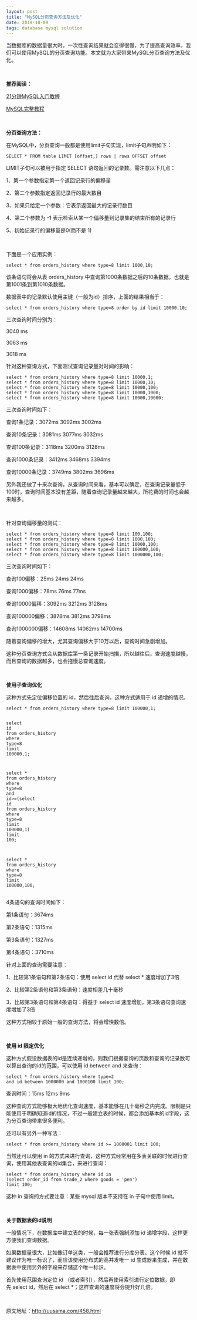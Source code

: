 ```yaml
---
layout: post  
title: "MySQL分页查询方法及优化"  
date: 2019-10-09  
tags: database mysql solution
---
```


<div class="content-intro view-box "><p>当数据库的数据量很大时，一次性查询结果就会变得很慢，为了提高查询效率，我们可以使用MySQL的分页查询功能。本文就为大家带来MySQL分页查询方法及优化。
    <br>
</p><p><br></p><p><b>推荐阅读：</b></p><p><a href="https://www.w3cschool.cn/mysql21minutes/" target="_blank">21分钟MySQL入门教程</a></p><p><a href="https://www.w3cschool.cn/mysql/" target="_blank">MySQL完整教程</a></p><p><br></p>
<p><b>分页查询方法：</b><br></p>
<p>在MySQL中，分页查询一般都是使用limit子句实现，limit子句声明如下：</p><pre lang="sql" style="max-width: 100%;"><code class="sql hljs"><span class="hljs-keyword">SELECT</span> * <span class="hljs-keyword">FROM</span> <span class="hljs-keyword">table</span> <span class="hljs-keyword">LIMIT</span> [<span class="hljs-keyword">offset</span>,] <span class="hljs-keyword">rows</span> | <span class="hljs-keyword">rows</span> <span class="hljs-keyword">OFFSET</span> <span class="hljs-keyword">offset</span></code></pre>
<p>LIMIT子句可以被用于指定&nbsp;SELECT&nbsp;语句返回的记录数。需注意以下几点：</p>
<p>1、第一个参数指定第一个返回记录行的偏移量</p>
<p>2、第二个参数指定返回记录行的最大数目</p>
<p>3、如果只给定一个参数：它表示返回最大的记录行数目</p>
<p>4、第二个参数为&nbsp;-1&nbsp;表示检索从某一个偏移量到记录集的结束所有的记录行</p>
<p>5、初始记录行的偏移量是0(而不是&nbsp;1)</p>
<p>
    <br>
</p>
<p>下面是一个应用实例：</p><pre lang="sql" style="max-width: 100%;"><code class="sql hljs"><span class="hljs-keyword">select</span> * <span class="hljs-keyword">from</span> orders_history <span class="hljs-keyword">where</span> <span class="hljs-keyword">type</span>=<span class="hljs-number">8</span> <span class="hljs-keyword">limit</span> <span class="hljs-number">1000</span>,<span class="hljs-number">10</span>;</code></pre>
<p>该条语句将会从表&nbsp;orders_history&nbsp;中查询第1000条数据之后的10条数据，也就是第1001条到第1010条数据。</p>
<p>数据表中的记录默认使用主键（一般为id）排序，上面的结果相当于：</p><pre lang="sql" style="max-width: 100%;"><code class="sql hljs"><span class="hljs-keyword">select</span> * <span class="hljs-keyword">from</span> orders_history <span class="hljs-keyword">where</span> <span class="hljs-keyword">type</span>=<span class="hljs-number">8</span> <span class="hljs-keyword">order</span> <span class="hljs-keyword">by</span> <span class="hljs-keyword">id</span> <span class="hljs-keyword">limit</span> <span class="hljs-number">10000</span>,<span class="hljs-number">10</span>;</code></pre>
<p>三次查询时间分别为：</p>
<p>3040&nbsp;ms</p>
<p>3063&nbsp;ms</p>
<p>3018&nbsp;ms</p>
<p>针对这种查询方式，下面测试查询记录量对时间的影响：</p><pre lang="sql" style="max-width: 100%;"><code class="sql hljs"><span class="hljs-keyword">select</span> * <span class="hljs-keyword">from</span> orders_history <span class="hljs-keyword">where</span> <span class="hljs-keyword">type</span>=<span class="hljs-number">8</span> <span class="hljs-keyword">limit</span> <span class="hljs-number">10000</span>,<span class="hljs-number">1</span>;
<span class="hljs-keyword">select</span> * <span class="hljs-keyword">from</span> orders_history <span class="hljs-keyword">where</span> <span class="hljs-keyword">type</span>=<span class="hljs-number">8</span> <span class="hljs-keyword">limit</span> <span class="hljs-number">10000</span>,<span class="hljs-number">10</span>;
<span class="hljs-keyword">select</span> * <span class="hljs-keyword">from</span> orders_history <span class="hljs-keyword">where</span> <span class="hljs-keyword">type</span>=<span class="hljs-number">8</span> <span class="hljs-keyword">limit</span> <span class="hljs-number">10000</span>,<span class="hljs-number">100</span>;
<span class="hljs-keyword">select</span> * <span class="hljs-keyword">from</span> orders_history <span class="hljs-keyword">where</span> <span class="hljs-keyword">type</span>=<span class="hljs-number">8</span> <span class="hljs-keyword">limit</span> <span class="hljs-number">10000</span>,<span class="hljs-number">1000</span>;
<span class="hljs-keyword">select</span> * <span class="hljs-keyword">from</span> orders_history <span class="hljs-keyword">where</span> <span class="hljs-keyword">type</span>=<span class="hljs-number">8</span> <span class="hljs-keyword">limit</span> <span class="hljs-number">10000</span>,<span class="hljs-number">10000</span>;</code></pre>
<p>三次查询时间如下：</p>
<p>查询1条记录：3072ms&nbsp;3092ms&nbsp;3002ms</p>
<p>查询10条记录：3081ms&nbsp;3077ms&nbsp;3032ms</p>
<p>查询100条记录：3118ms&nbsp;3200ms&nbsp;3128ms</p>
<p>查询1000条记录：3412ms&nbsp;3468ms&nbsp;3394ms</p>
<p>查询10000条记录：3749ms&nbsp;3802ms&nbsp;3696ms</p>
<p>另外我还做了十来次查询，从查询时间来看，基本可以确定，在查询记录量低于100时，查询时间基本没有差距，随着查询记录量越来越大，所花费的时间也会越来越多。</p>
<p>
    <br>
</p>
<p>针对查询偏移量的测试：</p><pre lang="sql" style="max-width: 100%;"><code class="sql hljs"><span class="hljs-keyword">select</span> * <span class="hljs-keyword">from</span> orders_history <span class="hljs-keyword">where</span> <span class="hljs-keyword">type</span>=<span class="hljs-number">8</span> <span class="hljs-keyword">limit</span> <span class="hljs-number">100</span>,<span class="hljs-number">100</span>;
<span class="hljs-keyword">select</span> * <span class="hljs-keyword">from</span> orders_history <span class="hljs-keyword">where</span> <span class="hljs-keyword">type</span>=<span class="hljs-number">8</span> <span class="hljs-keyword">limit</span> <span class="hljs-number">1000</span>,<span class="hljs-number">100</span>;
<span class="hljs-keyword">select</span> * <span class="hljs-keyword">from</span> orders_history <span class="hljs-keyword">where</span> <span class="hljs-keyword">type</span>=<span class="hljs-number">8</span> <span class="hljs-keyword">limit</span> <span class="hljs-number">10000</span>,<span class="hljs-number">100</span>;
<span class="hljs-keyword">select</span> * <span class="hljs-keyword">from</span> orders_history <span class="hljs-keyword">where</span> <span class="hljs-keyword">type</span>=<span class="hljs-number">8</span> <span class="hljs-keyword">limit</span> <span class="hljs-number">100000</span>,<span class="hljs-number">100</span>;
<span class="hljs-keyword">select</span> * <span class="hljs-keyword">from</span> orders_history <span class="hljs-keyword">where</span> <span class="hljs-keyword">type</span>=<span class="hljs-number">8</span> <span class="hljs-keyword">limit</span> <span class="hljs-number">1000000</span>,<span class="hljs-number">100</span>;</code></pre>
<p>三次查询时间如下：</p>
<p>查询100偏移：25ms&nbsp;24ms&nbsp;24ms</p>
<p>查询1000偏移：78ms&nbsp;76ms&nbsp;77ms</p>
<p>查询10000偏移：3092ms&nbsp;3212ms&nbsp;3128ms</p>
<p>查询100000偏移：3878ms&nbsp;3812ms&nbsp;3798ms</p>
<p>查询1000000偏移：14608ms&nbsp;14062ms&nbsp;14700ms</p>
<p>随着查询偏移的增大，尤其查询偏移大于10万以后，查询时间急剧增加。</p>
<p>这种分页查询方式会从数据库第一条记录开始扫描，所以越往后，查询速度越慢，而且查询的数据越多，也会拖慢总查询速度。</p>
<p>
    <br>
</p>
<p><b>使用子查询优化
</b>
</p>
<p>这种方式先定位偏移位置的&nbsp;id，然后往后查询，这种方式适用于&nbsp;id&nbsp;递增的情况。</p><pre lang="sql" style="max-width: 100%;"><code class="sql hljs"><span class="hljs-keyword">select</span> * <span class="hljs-keyword">from</span> orders_history <span class="hljs-keyword">where</span> <span class="hljs-keyword">type</span>=<span class="hljs-number">8</span> <span class="hljs-keyword">limit</span> <span class="hljs-number">100000</span>,<span class="hljs-number">1</span>;

<span class="hljs-keyword">select</span> <span class="hljs-keyword">id</span> <span class="hljs-keyword">from</span> orders_history <span class="hljs-keyword">where</span> <span class="hljs-keyword">type</span>=<span class="hljs-number">8</span> <span class="hljs-keyword">limit</span> <span class="hljs-number">100000</span>,<span class="hljs-number">1</span>;

<span class="hljs-keyword">select</span> * <span class="hljs-keyword">from</span> orders_history <span class="hljs-keyword">where</span> <span class="hljs-keyword">type</span>=<span class="hljs-number">8</span> <span class="hljs-keyword">and</span> 
<span class="hljs-keyword">id</span>&gt;=(<span class="hljs-keyword">select</span> <span class="hljs-keyword">id</span> <span class="hljs-keyword">from</span> orders_history <span class="hljs-keyword">where</span> <span class="hljs-keyword">type</span>=<span class="hljs-number">8</span> <span class="hljs-keyword">limit</span> <span class="hljs-number">100000</span>,<span class="hljs-number">1</span>) 
<span class="hljs-keyword">limit</span> <span class="hljs-number">100</span>;

<span class="hljs-keyword">select</span> * <span class="hljs-keyword">from</span> orders_history <span class="hljs-keyword">where</span> <span class="hljs-keyword">type</span>=<span class="hljs-number">8</span> <span class="hljs-keyword">limit</span> <span class="hljs-number">100000</span>,<span class="hljs-number">100</span>;</code></pre>
<p>4条语句的查询时间如下：</p>
<p>第1条语句：3674ms</p>
<p>第2条语句：1315ms</p>
<p>第3条语句：1327ms</p>
<p>第4条语句：3710ms</p>
<p>针对上面的查询需要注意：</p>
<p>1、比较第1条语句和第2条语句：使用&nbsp;select&nbsp;id&nbsp;代替&nbsp;select&nbsp;*&nbsp;速度增加了3倍</p>
<p>2、比较第2条语句和第3条语句：速度相差几十毫秒</p>
<p>3、比较第3条语句和第4条语句：得益于&nbsp;select&nbsp;id&nbsp;速度增加，第3条语句查询速度增加了3倍</p>
<p>这种方式相较于原始一般的查询方法，将会增快数倍。</p>
<p>
    <br>
</p>
<p><b>使用&nbsp;id&nbsp;限定优化
</b>
</p>
<p>这种方式假设数据表的id是连续递增的，则我们根据查询的页数和查询的记录数可以算出查询的id的范围，可以使用&nbsp;id&nbsp;between&nbsp;and&nbsp;来查询：</p><pre lang="sql" style="max-width: 100%;"><code class="sql hljs"><span class="hljs-keyword">select</span> * <span class="hljs-keyword">from</span> orders_history <span class="hljs-keyword">where</span> <span class="hljs-keyword">type</span>=<span class="hljs-number">2</span> 
<span class="hljs-keyword">and</span> <span class="hljs-keyword">id</span> <span class="hljs-keyword">between</span> <span class="hljs-number">1000000</span> <span class="hljs-keyword">and</span> <span class="hljs-number">1000100</span> <span class="hljs-keyword">limit</span> <span class="hljs-number">100</span>;</code></pre>
<p>查询时间：15ms&nbsp;12ms&nbsp;9ms</p>
<p>这种查询方式能够极大地优化查询速度，基本能够在几十毫秒之内完成。限制是只能使用于明确知道id的情况，不过一般建立表的时候，都会添加基本的id字段，这为分页查询带来很多便利。</p>
<p>还可以有另外一种写法：</p><pre lang="sql" style="max-width: 100%;"><code class="sql hljs"><span class="hljs-keyword">select</span> * <span class="hljs-keyword">from</span> orders_history <span class="hljs-keyword">where</span> <span class="hljs-keyword">id</span> &gt;= <span class="hljs-number">1000001</span> <span class="hljs-keyword">limit</span> <span class="hljs-number">100</span>;</code></pre>
<p>当然还可以使用&nbsp;in&nbsp;的方式来进行查询，这种方式经常用在多表关联的时候进行查询，使用其他表查询的id集合，来进行查询：</p><pre lang="sql" style="max-width: 100%;"><code class="sql hljs"><span class="hljs-keyword">select</span> * <span class="hljs-keyword">from</span> orders_history <span class="hljs-keyword">where</span> <span class="hljs-keyword">id</span> <span class="hljs-keyword">in</span>
(<span class="hljs-keyword">select</span> order_id <span class="hljs-keyword">from</span> trade_2 <span class="hljs-keyword">where</span> goods = <span class="hljs-string">'pen'</span>)
<span class="hljs-keyword">limit</span> <span class="hljs-number">100</span>;</code></pre>
<p>这种&nbsp;in&nbsp;查询的方式要注意：某些&nbsp;mysql&nbsp;版本不支持在&nbsp;in&nbsp;子句中使用&nbsp;limit。</p>
<p>
    <br>
</p>
<p><b>关于数据表的id说明
</b>
</p>
<p>一般情况下，在数据库中建立表的时候，每一张表强制添加&nbsp;id&nbsp;递增字段，这样更方便我们查询数据。</p>
<p>如果数据量很大，比如像订单这类，一般会推荐进行分库分表。这个时候 id 就不建议作为唯一标识了，而应该使用分布式的高并发唯一&nbsp;id&nbsp;生成器来生成，并在数据表中使用另外的字段来存储这个唯一标识。</p>
<p>首先使用范围查询定位&nbsp;id&nbsp;（或者索引），然后再使用索引进行定位数据，即先&nbsp;select&nbsp;id，然后在&nbsp;select&nbsp;*；这样查询的速度将会提升好几倍。</p><p><br></p>
<p>原文地址：<a rel="nofollow" href="http://uusama.com/458.html" target="_blank" style="background-color: rgb(255, 255, 255);">http://uusama.com/458.html</a>
</p><p><br></p></div>